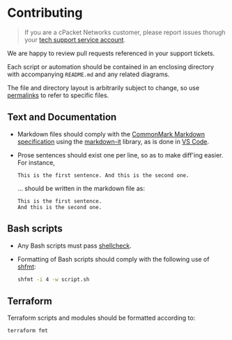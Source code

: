 # Contributing

> If you are a cPacket Networks customer, please report issues thorugh your [tech support service account][support].

We are happy to review pull requests referenced in your support tickets.

Each script or automation should be contained in an enclosing directory with accompanying `README.md` and any related diagrams.

The file and directory layout is arbitrarily subject to change, so use [permalinks][permalinks] to refer to specific files.

## Text and Documentation

- Markdown files should comply with the [CommonMark Markdown specification][commonmark] using the [markdown-it] library, as is done in [VS Code][vscode].
- Prose sentences should exist one per line, so as to make diff'ing easier.
  For instance,

    ```text
    This is the first sentence. And this is the second one.
    ```
  
  ... should be written in the markdown file as:

    ```text
    This is the first sentence.
    And this is the second one.
    ```

## Bash scripts

- Any Bash scripts must pass [shellcheck][shellcheck].
- Formatting of Bash scripts should comply with the following use of [shfmt][shfmt]:

    ```bash
    shfmt -i 4 -w script.sh
    ```

## Terraform

Terraform scripts and modules should be formatted according to:

```bash
terraform fmt
```

[shellcheck]: https://github.com/koalaman/shellcheck
[permalinks]: https://docs.github.com/en/repositories/working-with-files/using-files/getting-permanent-links-to-files
[shfmt]: https://github.com/mvdan/sh#shfmt
[vscode]: https://code.visualstudio.com/
[markdown-it]: https://github.com/markdown-it/markdown-it
[commonmark]: https://commonmark.org/
[support]: https://mysupport.cpacketnetworks.com

